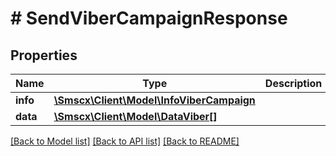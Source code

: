 # # SendViberCampaignResponse

## Properties

Name | Type | Description | Notes
------------ | ------------- | ------------- | -------------
**info** | [**\Smscx\Client\Model\InfoViberCampaign**](InfoViberCampaign.md) |  |
**data** | [**\Smscx\Client\Model\DataViber[]**](DataViber.md) |  |

[[Back to Model list]](../../README.md#models) [[Back to API list]](../../README.md#endpoints) [[Back to README]](../../README.md)
